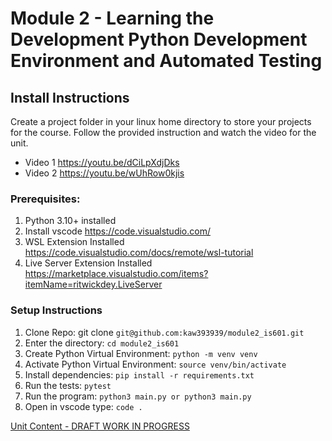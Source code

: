# Module 2 - Learning the Development Python Development Environment and Automated Testing

## Install Instructions
Create a project folder in your linux home directory to store your projects for the course.  Follow the provided instruction and watch the video for the unit. 

- Video 1 https://youtu.be/dCiLpXdjDks 
- Video 2 https://youtu.be/wUhRow0kjis

### Prerequisites:
1. Python 3.10+ installed
2. Install vscode https://code.visualstudio.com/
3. WSL Extension Installed https://code.visualstudio.com/docs/remote/wsl-tutorial
4. Live Server Extension Installed  https://marketplace.visualstudio.com/items?itemName=ritwickdey.LiveServer

### Setup  Instructions
1. Clone Repo: git clone ```git@github.com:kaw393939/module2_is601.git```
2. Enter the directory: ```cd module2_is601```
3. Create Python Virtual Environment: ```python -m venv venv``` 
4. Activate Python Virtual Environment: ```source venv/bin/activate```
5. Install dependencies:  ```pip install -r requirements.txt```
6. Run the tests: ```pytest```
7. Run the program: ```python3 main.py or python3 main.py```
8. Open in vscode type: ```code .```


[Unit Content - DRAFT WORK IN PROGRESS](unit_content_draft.md)
